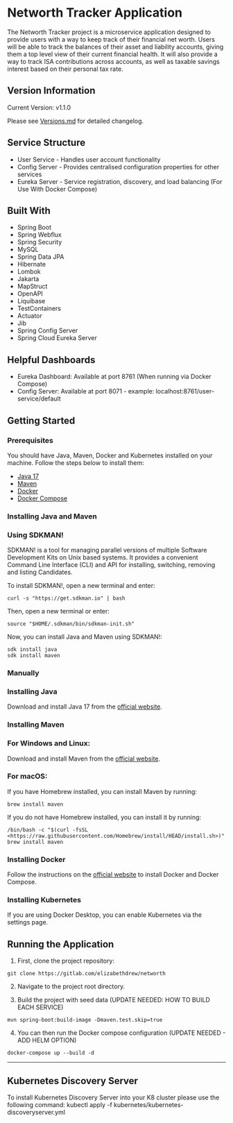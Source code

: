 # Networth Tracker Application

The Networth Tracker project is a microservice application designed to provide users with a way to keep track of their financial net worth. Users will be able to track the balances of their asset and liability accounts, giving them a top level view of their current financial health. It will also provide a way to track ISA contributions across accounts, as well as taxable savings interest based on their personal tax rate.

## Version Information

Current Version: v1.1.0

Please see [Versions.md](/notes/Versions.md) for detailed changelog.

## Service Structure
+ User Service - Handles user account functionality
+ Config Server - Provides centralised configuration properties for other services
+ Eureka Server - Service registration, discovery, and load balancing (For Use With Docker Compose)

## Built With
+ Spring Boot
+ Spring Webflux
+ Spring Security
+ MySQL
+ Spring Data JPA
+ Hibernate
+ Lombok
+ Jakarta
+ MapStruct
+ OpenAPI
+ Liquibase
+ TestContainers
+ Actuator
+ Jib
+ Spring Config Server
+ Spring Cloud Eureka Server

## Helpful Dashboards
+ Eureka Dashboard: Available at port 8761 (When running via Docker Compose)
+ Config Server: Available at port 8071 - example: localhost:8761/user-service/default

## Getting Started
### Prerequisites

You should have Java, Maven, Docker and Kubernetes installed on your machine. Follow the steps below to install them:

- [Java 17](https://www.oracle.com/java/technologies/downloads/)
- [Maven](https://maven.apache.org/download.cgi)
- [Docker](https://www.docker.com/products/docker-desktop)
- [Docker Compose](https://docs.docker.com/compose/install/)

### **Installing Java and Maven**

### Using SDKMAN!

SDKMAN! is a tool for managing parallel versions of multiple Software Development Kits on Unix based systems. It provides a convenient Command Line Interface (CLI) and API for installing, switching, removing and listing Candidates.

To install SDKMAN!, open a new terminal and enter:

```
curl -s "https://get.sdkman.io" | bash
```

Then, open a new terminal or enter:

```
source "$HOME/.sdkman/bin/sdkman-init.sh"
```

Now, you can install Java and Maven using SDKMAN!:

```
sdk install java
sdk install maven
```

### **Manually**
### Installing Java

Download and install Java 17 from the [official website](https://www.oracle.com/java/technologies/downloads/).

### Installing Maven

### For Windows and Linux:

Download and install Maven from the [official website](https://maven.apache.org/download.cgi).

### For macOS:

If you have Homebrew installed, you can install Maven by running:

```
brew install maven

```

If you do not have Homebrew installed, you can install it by running:

```
/bin/bash -c "$(curl -fsSL <https://raw.githubusercontent.com/Homebrew/install/HEAD/install.sh>)"
brew install maven

```

### Installing Docker

Follow the instructions on the [official website](https://docs.docker.com/get-docker/) to install Docker and Docker Compose.

### Installing Kubernetes
If you are using Docker Desktop, you can enable Kubernetes via the settings page.

## Running the Application

1. First, clone the project repository:

```
git clone https://gitlab.com/elizabethdrew/networth
```

2. Navigate to the project root directory.

3. Build the project with seed data (UPDATE NEEDED: HOW TO BUILD EACH SERVICE)

```
mvn spring-boot:build-image -Dmaven.test.skip=true 
```

4. You can then run the Docker compose configuration (UPDATE NEEDED - ADD HELM OPTION)

```
docker-compose up --build -d
```

---
## Kubernetes Discovery Server

To install Kubernetes Discovery Server into your K8 cluster please use the following command: 
kubectl apply -f kubernetes/kubernetes-discoveryserver.yml
